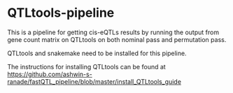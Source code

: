 # QTLtools-pipeline



This is a pipeline for getting cis-eQTLs results by running the output from gene count matrix on QTLtools on both nominal pass and permutation pass.


QTLtools and snakemake need to be installed for this pipeline.

The instructions for installing QTLtools can be found at https://github.com/ashwin-s-ranade/fastQTL_pipeline/blob/master/install_QTLtools_guide





